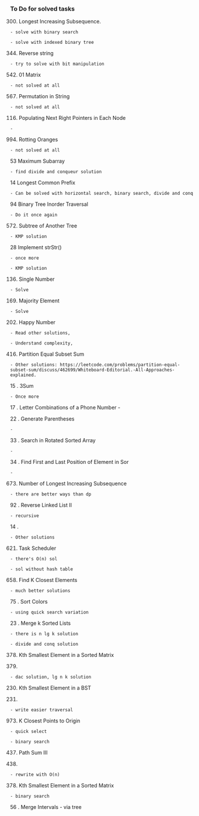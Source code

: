 ### To Do for solved tasks

300. Longest Increasing Subsequence.

    - solve with binary search

    - solve with indexed binary tree

344. Reverse string

    - try to solve with bit manipulation

542. 01 Matrix

    - not solved at all

567. Permutation in String

    - not solved at all

116. Populating Next Right Pointers in Each Node
    
    -

994. Rotting Oranges

    - not solved at all

53 Maximum Subarray

    - find divide and conqueur solution

14 Longest Common Prefix

    - Can be solved with horizontal search, binary search, divide and conq

94 Binary Tree Inorder Traversal

    - Do it once again

572. Subtree of Another Tree

    - KMP solution

28 Implement strStr()

    - once more

    - KMP solution

136. Single Number

    - Solve

169. Majority Element

    - Solve

202. Happy Number

    - Read other solutions,

    - Understand complexity,

416. Partition Equal Subset Sum

    - Other solutions: https://leetcode.com/problems/partition-equal-subset-sum/discuss/462699/Whiteboard-Editorial.-All-Approaches-explained.

15 . 3Sum

    - Once more

17 . Letter Combinations of a Phone Number
    - 

22 . Generate Parentheses

    - 

33 . Search in Rotated Sorted Array

    - 

34 . Find First and Last Position of Element in Sor

    - 

673. Number of Longest Increasing Subsequence

    - there are better ways than dp

92 . Reverse Linked List II

    - recursive

14 . 
    
    - Other solutions
    
621. Task Scheduler
    
    - there's O(n) sol
    
    - sol without hash table

658. Find K Closest Elements
    
    - much better solutions

75 . Sort Colors
    
    - using quick search variation

23 . Merge k Sorted Lists

    - there is n lg k solution

    - divide and conq solution
    
378. Kth Smallest Element in a Sorted Matrix

379. 
    - dac solution, lg n k solution

230. Kth Smallest Element in a BST

231. 
    
    - write easier traversal

973. K Closest Points to Origin

    - quick select
    
    - binary search

437. Path Sum III

438. 
    - rewrite with O(n)

378. Kth Smallest Element in a Sorted Matrix

    - binary search

56 . Merge Intervals
    - via tree

